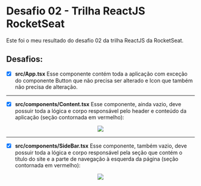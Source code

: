 # Desafio 02 - Trilha ReactJS RocketSeat

Este foi o meu resultado do desafio 02 da trilha ReactJS da RocketSeat.

## Desafios:

- [x] **src/App.tsx**
Esse componente contém toda a aplicação com exceção do componente Button que não precisa ser alterado e Icon que também não precisa de alteração.

---

- [x] **src/components/Content.tsx**
Esse componente, ainda vazio, deve possuir toda a lógica e corpo responsável pelo header e conteúdo da aplicação (seção contornada em vermelho):
<div align="center"><img src="https://www.notion.so/image/https%3A%2F%2Fs3-us-west-2.amazonaws.com%2Fsecure.notion-static.com%2Fff7c8a12-50d1-4a20-a680-9085d0bd6823%2Fexample.png?table=block&id=641fa56e-763e-48f3-8a2b-1bf93007de1b&spaceId=08f749ff-d06d-49a8-a488-9846e081b224&width=1250&userId=402ded62-1de6-4334-9d14-72819fb791b6&cache=v2"></img></div>

---

- [x] **src/components/SideBar.tsx**
Esse componente, também vazio, deve possuir toda a lógica e corpo responsável pela seção que contém o título do site e a parte de navegação à esquerda da página (seção contornada em vermelho):
<div align="center"><img src="https://www.notion.so/image/https%3A%2F%2Fs3-us-west-2.amazonaws.com%2Fsecure.notion-static.com%2F88f057c2-d29a-4b0d-b9ed-f11385e09030%2Fexample.png?table=block&id=673530e2-c5dc-4813-97f2-37c4dfabc170&spaceId=08f749ff-d06d-49a8-a488-9846e081b224&width=1340&userId=402ded62-1de6-4334-9d14-72819fb791b6&cache=v2"></img></div>
